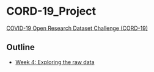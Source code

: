 # CORD-19_Project
[COVID-19 Open Research Dataset Challenge (CORD-19)](https://www.kaggle.com/allen-institute-for-ai/CORD-19-research-challenge?select=metadata.csv)

## Outline

 - [Week 4: Exploring the raw data](CORD-19_Project/Code/COVID_Pubs_WK_4.ipynb)

